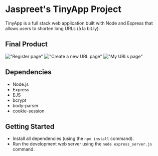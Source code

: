 # Jaspreet's TinyApp Project

TinyApp is a full stack web application built with Node and Express that allows users to shorten long URLs (à la bit.ly).

## Final Product

!["Register page"](1)
!["Create a new URL page"](2)
!["My URLs page"](3)

## Dependencies

- Node.js
- Express
- EJS
- bcrypt
- body-parser
- cookie-session

## Getting Started

- Install all dependencies (using the `npm install` command).
- Run the development web server using the `node express_server.js` command.